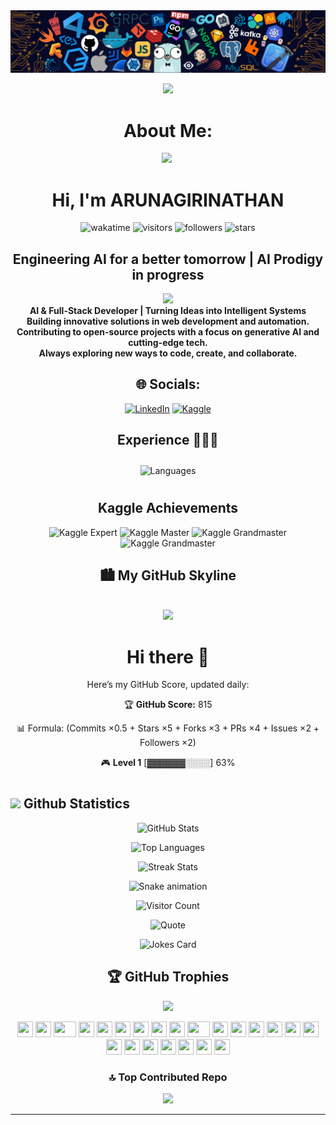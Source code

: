 <img src=240304586-d48893bd-0757-481c-8d7e-ba3e163feae7.png />

<div align="center">
  
<img src="https://user-images.githubusercontent.com/74038190/212284087-bbe7e430-757e-4901-90bf-4cd2ce3e1852.gif" width="100"> <br>
# About Me:
<img src="https://github.com/Anmol-Baranwal/Cool-GIFs-For-GitHub/assets/74038190/7bb1e704-6026-48f9-8435-2f4d40101348" width="75">&nbsp;
# Hi, I'm ARUNAGIRINATHAN
![wakatime](https://img.shields.io/badge/wakatime-123%20hrs%2030%20mins-blue?style=flat)
![visitors](https://komarev.com/ghpvc/?username=ARUNAGIRINATHAN-K&color=lightgrey&label=visitors)
![followers](https://img.shields.io/github/followers/ARUNAGIRINATHAN-K?style=flat&logo=github&label=followers)
![stars](https://img.shields.io/github/stars/ARUNAGIRINATHAN-K/your-repository-name?style=flat&logo=github&label=stars)
## Engineering AI for a better tomorrow | AI Prodigy in progress
<img src="https://user-images.githubusercontent.com/74038190/212284158-e840e285-664b-44d7-b79b-e264b5e54825.gif" width="400"><br>
**AI & Full-Stack Developer | Turning Ideas into Intelligent Systems** <br>
**Building innovative solutions in web development and automation.<br>
Contributing to open-source projects with a focus on generative AI and cutting-edge tech.<br>
Always exploring new ways to code, create, and collaborate.**
## 🌐 Socials:
[![LinkedIn](https://img.shields.io/badge/LinkedIn-%230077B5.svg?logo=linkedin&logoColor=white)](https://linkedin.com/in/arunagirinathan-k) 
[![Kaggle](https://img.shields.io/badge/kaggle-%230077B5.svg?logo=Kaggle&logoColor=white)](https://www.kaggle.com/arunsworkspac)

## Experience 🧑🏻‍💻
<!-- <img style="margin: 10px" src="https://skillicons.dev/icons?i=html,css,js,php,py,java,c,matlab,nodejs,mysql&perline=6" alt="Languages" /> -->
<img style="margin: 10px" src="https://skillicons.dev/icons?i=html,css,js,php,py,java,c,matlab,r,nodejs,mysql,bootstrap,tailwindcss,react,nextjs,flask,django,tensorflow,sklearn,anaconda,bash,vscode,pycharm,androidstudio,ai,ps,ae,pr,xd,figma,firebase,wordpress,git,aws,ubuntu&perline=16" alt="Languages" />
<!-- <img style="margin: 10px" src="https://skillicons.dev/icons?i=bootstrap,tailwindcss,astro,react,nextjs,flask,django,tensorflow,flutter,jquery&perline=6" alt="Frameworks" /> -->
<!-- <img style="margin: 10px" src="https://skillicons.dev/icons?i=bootstrap,tailwindcss,astro,react,nextjs,flask,django,tensorflow,sklearn,jquery&perline=6" alt="Frameworks" /> -->
<!-- <img style="margin: 10px" src="https://skillicons.dev/icons?i=vscode,androidstudio,ai,ps,ae,pr,xd,figma,firebase,wordpress,git,postman&perline=6" alt="Tools" /> -->
<br/> 

## Kaggle Achievements  

<p align="center">
  <img src="https://www.googleapis.com/download/storage/v1/b/kaggle-user-content/o/inbox%2F1488634%2F09e1f99bdf3222934ad7769409ec3f6d%2FBadge-26.svg?generation=1727468059623106&alt=media" alt="Kaggle Expert" width="80"/>
  <img src="https://www.googleapis.com/download/storage/v1/b/kaggle-user-content/o/inbox%2F1488634%2F28e0e70842ce6972f4d68f5b6ecd549a%2FBadge-12.svg?generation=1727462988946700&alt=media" alt="Kaggle Master" width="80"/>
  <img src="https://www.googleapis.com/download/storage/v1/b/kaggle-user-content/o/inbox%2F1488634%2F5d31f6794c65cc3ed7e29768cd541a53%2FBadge-17.svg?generation=1727463142252997&alt=media" alt="Kaggle Grandmaster" width="80"/>
  <img src="https://www.googleapis.com/download/storage/v1/b/kaggle-user-content/o/inbox%2F1488634%2Ff219fc42b716ca24a2476517fe951295%2FBadge-32.svg?generation=1727468159669543&alt=media" alt="Kaggle Grandmaster" width="80"/>
</p>

## 🏙 My GitHub Skyline
<br><img src="https://github.com/user-attachments/assets/fddcdbcd-5ea2-4416-9f59-ca7fd9394aca" width="300"><br>

# Hi there 👋

Here’s my GitHub Score, updated daily:

<!--SCORE_START-->
🏆 **GitHub Score:** 815

📊 Formula: (Commits ×0.5 + Stars ×5 + Forks ×3 + PRs ×4 + Issues ×2 + Followers ×2)

🎮 **Level 1**
[▓▓▓▓▓▓░░░░] 63%
<!--SCORE_END-->


# <h2 align="left"> <img src="https://media.giphy.com/media/iY8CRBdQXODJSCERIr/giphy.gif" width="30"> Github Statistics</h2>
<div align="center">

  ![GitHub Stats](https://github-readme-stats.vercel.app/api?username=ARUNAGIRINATHAN-K&show_icons=true&count_private=true&theme=dark)
  
  ![Top Languages](https://github-readme-stats.vercel.app/api/top-langs/?username=ARUNAGIRINATHAN-K&layout=compact&langs_count=5&theme=dark)
  
  ![Streak Stats](https://github-readme-streak-stats.herokuapp.com/?user=ARUNAGIRINATHAN-K&theme=dark)

  <img src="https://profile-readme-generator.com/assets/snake.svg" alt="Snake animation" />
  
  ![Visitor Count](https://komarev.com/ghpvc/?username=ARUNAGIRINATHAN-K&style=flat-square&color=blue)
  
  ![Quote](https://quotes-github-readme.vercel.app/api?type=horizontal&theme=dark)

  ![Jokes Card](https://readme-jokes.vercel.app/api?theme=dark)

</div>

## 🏆 GitHub Trophies
![](https://github-profile-trophy.vercel.app/?username=ARUNAGIRINATHAN-K&theme=radical&no-frame=false&no-bg=true&margin-w=4)

<div align="">
    <img src="https://cultofthepartyparrot.com/parrots/hd/githubparrot.gif" width="25" height="25"/>
    <img src="https://cultofthepartyparrot.com/flags/hd/iranparrot.gif" width="25" height="25"/>
    <img src="https://cultofthepartyparrot.com/parrots/asyncparrot.gif" width="36" height="25"/>
    <img src="https://cultofthepartyparrot.com/parrots/hd/60fpsparrot.gif" width="25" height="25"/>
    <img src="https://cultofthepartyparrot.com/parrots/hd/jumpingparrot.gif" width="25" height="25"/>
    <img src="https://cultofthepartyparrot.com/parrots/hd/opensourceparrot.gif" width="25" height="25"/>
    <img src="https://cultofthepartyparrot.com/parrots/hd/dealwithitnowparrot.gif" width="25" height="25"/>
    <img src="https://cultofthepartyparrot.com/parrots/hd/hypnoparrotlight.gif" width="25" height="25"/>
    <img src="https://cultofthepartyparrot.com/parrots/databaseparrot.gif" width="25" height="25"/>
    <img src="https://cultofthepartyparrot.com/parrots/fixparrot.gif" width="36" height="25"/>
    <img src="https://cultofthepartyparrot.com/parrots/hd/laptop_parrot.gif" width="25" height="25"/>
    <img src="https://cultofthepartyparrot.com/parrots/hd/spinningparrot.gif" width="25" height="25"/>
    <img src="https://cultofthepartyparrot.com/parrots/hd/levitationparrot.gif" width="25" height="25"/>
    <img src="https://cultofthepartyparrot.com/parrots/hd/meldparrot.gif" width="25" height="25"/>
    <img src="https://cultofthepartyparrot.com/parrots/slomoparrot.gif" width="25" height="25"/>
    <img src="https://cultofthepartyparrot.com/parrots/hd/moonwalkingparrot.gif" width="25" height="25"/>
    <img src="https://cultofthepartyparrot.com/parrots/hd/stableparrot.gif" width="25" height="25"/>
    <img src="https://cultofthepartyparrot.com/parrots/hd/scienceparrot.gif" width="25" height="25"/>
    <img src="https://cultofthepartyparrot.com/parrots/hd/pirateparrot.gif" width="25" height="25"/>
    <img src="https://cultofthepartyparrot.com/parrots/hd/footballparrot.gif" width="25" height="25"/>
    <img src="https://cultofthepartyparrot.com/parrots/hd/illuminatiparrot.gif" width="25" height="25"/>
    <img src="https://cultofthepartyparrot.com/parrots/hd/hypnoparrotdark.gif" width="25" height="25"/>
    <img src="https://cultofthepartyparrot.com/parrots/hd/mustacheparrot.gif" width="25" height="25"/>
</div>

### 🔝 Top Contributed Repo
![](https://github-contributor-stats.vercel.app/api?username=ARUNAGIRINATHAN-K&limit=5&theme=dark&combine_all_yearly_contributions=true)


---

<!-- Proudly created with GPRM ( https://gprm.itsvg.in ) -->
